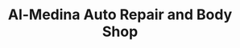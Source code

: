 ---
title: "Al-Medina Auto Repair and Body Shop"
url: /chicago/al-medina-auto-repair-and-body-shop/
shop: Autowerkstatt
---